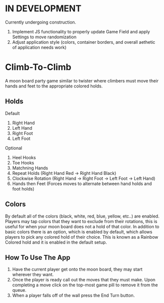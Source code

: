 # IN DEVELOPMENT
Currently undergoing construction.
1. Implement JS functionality to properly update Game Field and apply Settings to move randomization
2. Adjust application style (colors, container borders, and overall aethetic of application needs work)

# Climb-To-Climb

A moon board party game similar to twister where climbers must move their hands and feet to the appropriate colored holds.


## Holds

Default
1. Right Hand
2. Left Hand
3. Right Foot
4. Left Foot

Optional
1. Heel Hooks
2. Toe Hooks
3. Matchning Hands
4. Repeat Holds (Right Hand Red -> Right Hand Black)
5. Clockwise Rotation (Right Hand -> Right Foot -> Left Foot -> Left Hand)
6. Hands then Feet (Forces moves to alternate between hand holds and foot holds)


## Colors

By default all of the colors (black, white, red, blue, yellow, etc..) are enabled. Players may tap colors that they want to exclude from their rotations, this is useful for when your moon board does not a hold of that color. In addition to basic colors there is an option, which is enabled by default, which allows players to pick any colored hold of their choice. This is known as a Rainbow Colored hold and it is enabled in the default setup.


## How To Use The App

1. Have the current player get onto the moon board, they may start wherever they want.
2. Once the player is ready call out the moves that they must make. Upon completing a move click on the top-most game pill to remove it from the queue.
3. When a player falls off of the wall press the End Turn button.
